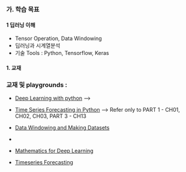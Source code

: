 ### 가. 학습 목표
#### 1 딥러닝 이해
- Tensor Operation,  Data Windowing
- 딥러닝과 시계열분석
- 기술 Tools : Python, Tensorflow, Keras

#### 1. 교재

### 교재 및 playgrounds :
- [Deep Learning with python](https://sourestdeeds.github.io/pdf/Deep%20Learning%20with%20Python.pdf) --> 
- [Time Series Forecasting in Python](https://www.oreilly.com/library/view/time-series-forecasting/9781617299889/) --> Refer only to PART 1 - CH01, CH02, CH03, PART 3 - CH13
- [Data Windowing and Making Datasets](https://carpentries-incubator.github.io/python-classifying-power-consumption/instructor/03-data-windows.html)

- 
- [Mathematics for Deep Learning](https://github.com/kafa46/deeplearning_math/tree/master?tab=readme-ov-file)
- [Timeseries Forecasting](https://www.tensorflow.org/tutorials/structured_data/time_series?hl=ko)
